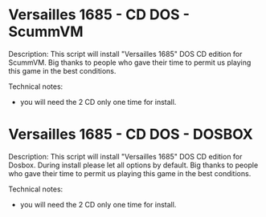 # Versailles 1685 - CD DOS - ScummVM

Description:
This script will install "Versailles 1685" DOS CD edition for ScummVM.
Big thanks to people who gave their time to permit us playing this game in the best conditions.

Technical notes:
- you will need the 2 CD only one time for install.

# Versailles 1685 - CD DOS - DOSBOX

Description:
This script will install "Versailles 1685" DOS CD edition for Dosbox.
During install please let all options by default.
Big thanks to people who gave their time to permit us playing this game in the best conditions.

Technical notes:
- you will need the 2 CD only one time for install.
